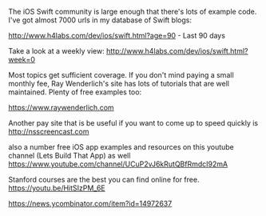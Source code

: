 The iOS Swift community is large enough that there's lots of example code. I've got almost 7000 urls in my database of Swift blogs:

http://www.h4labs.com/dev/ios/swift.html?age=90 - Last 90 days

Take a look at a weekly view: http://www.h4labs.com/dev/ios/swift.html?week=0

Most topics get sufficient coverage. If you don't mind paying a small monthly fee, Ray Wenderlich's site has lots of tutorials that are well maintained. Plenty of free examples too:

https://www.raywenderlich.com

Another pay site that is be useful if you want to come up to speed quickly is http://nsscreencast.com

also a number free iOS app examples and resources on this youtube channel (Lets Build That App) as well https://www.youtube.com/channel/UCuP2vJ6kRutQBfRmdcI92mA

Stanford courses are the best you can find online for free. https://youtu.be/HitSIzPM_6E

https://news.ycombinator.com/item?id=14972637
